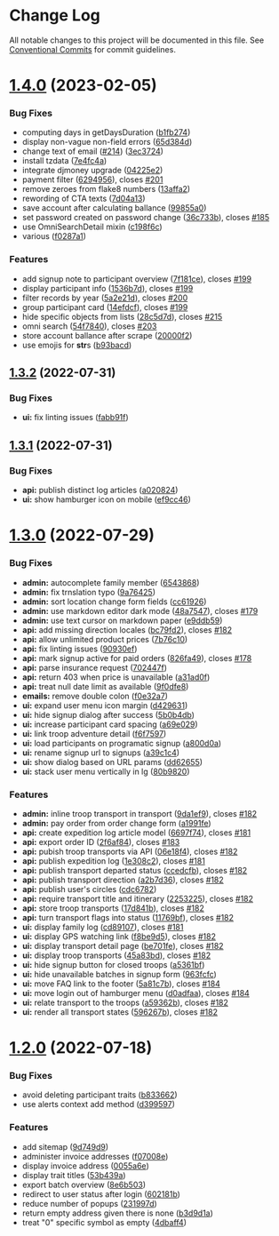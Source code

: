 # Change Log

All notable changes to this project will be documented in this file.
See [Conventional Commits](https://conventionalcommits.org) for commit guidelines.

# [1.4.0](https://github.com/fantasion/fantasion/compare/v1.3.2...v1.4.0) (2023-02-05)

### Bug Fixes

- computing days in getDaysDuration ([b1fb274](https://github.com/fantasion/fantasion/commit/b1fb2746faf0646c39bd94fe854021cf3e73b604))
- display non-vague non-field errors ([65d384d](https://github.com/fantasion/fantasion/commit/65d384dec193375c1fc573514294bade06eaef21))
- change text of email ([#214](https://github.com/fantasion/fantasion/issues/214)) ([3ec3724](https://github.com/fantasion/fantasion/commit/3ec3724fc180d3b0889a8279dcbd08ae4c5254cb))
- install tzdata ([7e4fc4a](https://github.com/fantasion/fantasion/commit/7e4fc4abf78d0c7a145ca6508884f3b7c8490cc9))
- integrate djmoney upgrade ([04225e2](https://github.com/fantasion/fantasion/commit/04225e24920d981b17f75bf86ca1040c27d4970e))
- payment filter ([6294956](https://github.com/fantasion/fantasion/commit/6294956db9fd0f5357fd2ca4274d12e95cd1e0de)), closes [#201](https://github.com/fantasion/fantasion/issues/201)
- remove zeroes from flake8 numbers ([13affa2](https://github.com/fantasion/fantasion/commit/13affa22956e71ee1c0b8c95ed83059737a6b211))
- rewording of CTA texts ([7d04a13](https://github.com/fantasion/fantasion/commit/7d04a13844fcc645d26e80e5153c5164ab1fbf65))
- save account after calculating ballance ([99855a0](https://github.com/fantasion/fantasion/commit/99855a01c3adb5129297fa4dd63b7be46c603ab3))
- set password created on password change ([36c733b](https://github.com/fantasion/fantasion/commit/36c733bd9da02c0ab8f3bc4e45787d16d04fcce8)), closes [#185](https://github.com/fantasion/fantasion/issues/185)
- use OmniSearchDetail mixin ([c198f6c](https://github.com/fantasion/fantasion/commit/c198f6c167cad0dd53783033dd68fef24cf796c1))
- various ([f0287a1](https://github.com/fantasion/fantasion/commit/f0287a1f1bc5b32ff964ff15b766bdabdc1eaf20))

### Features

- add signup note to participant overview ([7f181ce](https://github.com/fantasion/fantasion/commit/7f181ce45515cdccc147c6a57babbb2f4cc4ccf7)), closes [#199](https://github.com/fantasion/fantasion/issues/199)
- display participant info ([1536b7d](https://github.com/fantasion/fantasion/commit/1536b7d4b68261ba575eb2452200eb4d56537df8)), closes [#199](https://github.com/fantasion/fantasion/issues/199)
- filter records by year ([5a2e21d](https://github.com/fantasion/fantasion/commit/5a2e21d6dfcc438afb617a71729cf0c1e60abc2c)), closes [#200](https://github.com/fantasion/fantasion/issues/200)
- group participant card ([14efdcf](https://github.com/fantasion/fantasion/commit/14efdcfdfde7d312193dc93bee910937c0891ec5)), closes [#199](https://github.com/fantasion/fantasion/issues/199)
- hide specific objects from lists ([28c5d7d](https://github.com/fantasion/fantasion/commit/28c5d7dc34160045cd89a69d5a26c4ceaf4f05fe)), closes [#215](https://github.com/fantasion/fantasion/issues/215)
- omni search ([54f7840](https://github.com/fantasion/fantasion/commit/54f7840d916f33b40c1d8e7b759c287d63c46d58)), closes [#203](https://github.com/fantasion/fantasion/issues/203)
- store account ballance after scrape ([20000f2](https://github.com/fantasion/fantasion/commit/20000f20d1048ec0719e12b1d80e06a2a7f7bfb5))
- use emojis for **str**s ([b93bacd](https://github.com/fantasion/fantasion/commit/b93bacd949869ea124aece4ce2aa9cc47c0bd251))

## [1.3.2](https://github.com/fantasion/fantasion/compare/v1.3.1...v1.3.2) (2022-07-31)

### Bug Fixes

- **ui:** fix linting issues ([fabb91f](https://github.com/fantasion/fantasion/commit/fabb91f0889485f54feaa1c5171c55ff829cd2bc))

## [1.3.1](https://github.com/fantasion/fantasion/compare/v1.3.0...v1.3.1) (2022-07-31)

### Bug Fixes

- **api:** publish distinct log articles ([a020824](https://github.com/fantasion/fantasion/commit/a020824ba2a066d6caa8110f6a31db5eb745cdf5))
- **ui:** show hamburger icon on mobile ([ef9cc46](https://github.com/fantasion/fantasion/commit/ef9cc46e148ededbcb3ae821d8695da3bb546b09))

# [1.3.0](https://github.com/fantasion/fantasion/compare/v1.2.0...v1.3.0) (2022-07-29)

### Bug Fixes

- **admin:** autocomplete family member ([6543868](https://github.com/fantasion/fantasion/commit/654386871df0762dacc3ac900a0174c169537a73))
- **admin:** fix trnslation typo ([9a76425](https://github.com/fantasion/fantasion/commit/9a76425fe58c459339696a11ff627a84c72a998b))
- **admin:** sort location change form fields ([cc61926](https://github.com/fantasion/fantasion/commit/cc619265a3f0c5164a88d05216604b2131463664))
- **admin:** use markdown editor dark mode ([48a7547](https://github.com/fantasion/fantasion/commit/48a7547edbc84801769f209abd65e0358b760ad0)), closes [#179](https://github.com/fantasion/fantasion/issues/179)
- **admin:** use text cursor on markdown paper ([e9ddb59](https://github.com/fantasion/fantasion/commit/e9ddb59b41dc17c3e9bff080fdea3bca9dbac457))
- **api:** add missing direction locales ([bc79fd2](https://github.com/fantasion/fantasion/commit/bc79fd2348eb146f6e1bda64d863c0be594171f6)), closes [#182](https://github.com/fantasion/fantasion/issues/182)
- **api:** allow unlimited product prices ([7b76c10](https://github.com/fantasion/fantasion/commit/7b76c10c3c5f773947ebd83e3712a9302bb41912))
- **api:** fix linting issues ([90930ef](https://github.com/fantasion/fantasion/commit/90930ef6477185d7a97fd07d648c9db7f05868d9))
- **api:** mark signup active for paid orders ([826fa49](https://github.com/fantasion/fantasion/commit/826fa49a6675f9ee7f82b051fc8083dc5fa8d5bb)), closes [#178](https://github.com/fantasion/fantasion/issues/178)
- **api:** parse insurance request ([702447f](https://github.com/fantasion/fantasion/commit/702447f132bd8afff2050d92d55cee691073a439))
- **api:** return 403 when price is unavailable ([a31ad0f](https://github.com/fantasion/fantasion/commit/a31ad0f0ec1d4c6f5b7828cc2df0450883105827))
- **api:** treat null date limit as available ([9f0dfe8](https://github.com/fantasion/fantasion/commit/9f0dfe8623869a0933c8861fcd7c288944b97a8a))
- **emails:** remove double colon ([f0e32a7](https://github.com/fantasion/fantasion/commit/f0e32a78d53038797892b56afce68a716a93d3be))
- **ui:** expand user menu icon margin ([d429631](https://github.com/fantasion/fantasion/commit/d429631267d66be0971433b96ff82c67943e6b0f))
- **ui:** hide signup dialog after success ([5b0b4db](https://github.com/fantasion/fantasion/commit/5b0b4db77406a8e7eb1099164e4b15c9144ef9c4))
- **ui:** increase participant card spacing ([a69e029](https://github.com/fantasion/fantasion/commit/a69e0298f20324f1963f86b1f9151d7139f2a1e2))
- **ui:** link troop adventure detail ([f6f7597](https://github.com/fantasion/fantasion/commit/f6f75972b26cbcfc5467eabe8a19a5732d757cce))
- **ui:** load participants on programatic signup ([a800d0a](https://github.com/fantasion/fantasion/commit/a800d0a6a5a7c01d1e499518db93f3cd44d82655))
- **ui:** rename signup url to signups ([a39c1c4](https://github.com/fantasion/fantasion/commit/a39c1c44bcd1d91ef9decc5b01e1a3ca9bf241a7))
- **ui:** show dialog based on URL params ([dd62655](https://github.com/fantasion/fantasion/commit/dd626550e6b1f508112ea182c89909fd813c2bc8))
- **ui:** stack user menu vertically in lg ([80b9820](https://github.com/fantasion/fantasion/commit/80b9820410814168f47cdeb7131f5cf6c4519510))

### Features

- **admin:** inline troop transport in transport ([9da1ef9](https://github.com/fantasion/fantasion/commit/9da1ef91f31250a8c6ddfaccb3ee11e645ca9ee7)), closes [#182](https://github.com/fantasion/fantasion/issues/182)
- **admin:** pay order from order change form ([a1991fe](https://github.com/fantasion/fantasion/commit/a1991fe23f93f113134cdb35d75b1bb2b41827a4))
- **api:** create expedition log article model ([6697f74](https://github.com/fantasion/fantasion/commit/6697f742c8b897bacb672d1b0eef5fbdc23faba2)), closes [#181](https://github.com/fantasion/fantasion/issues/181)
- **api:** export order ID ([2f6af84](https://github.com/fantasion/fantasion/commit/2f6af840d2363eba211025fda3f12899ce5a3ca4)), closes [#183](https://github.com/fantasion/fantasion/issues/183)
- **api:** pubish troop transports via API ([06e18f4](https://github.com/fantasion/fantasion/commit/06e18f4c9716948b31e7f149bf6172d2417a9185)), closes [#182](https://github.com/fantasion/fantasion/issues/182)
- **api:** publish expedition log ([1e308c2](https://github.com/fantasion/fantasion/commit/1e308c206092bebaaedb885cfb0124fa0eada267)), closes [#181](https://github.com/fantasion/fantasion/issues/181)
- **api:** publish transport departed status ([ccedcfb](https://github.com/fantasion/fantasion/commit/ccedcfbc3d9083880cd47f4008bec4bdff7c4fe0)), closes [#182](https://github.com/fantasion/fantasion/issues/182)
- **api:** publish transport direction ([a2b7d36](https://github.com/fantasion/fantasion/commit/a2b7d36a596f0259851d69cabff50eb0d39ffcd2)), closes [#182](https://github.com/fantasion/fantasion/issues/182)
- **api:** publish user's circles ([cdc6782](https://github.com/fantasion/fantasion/commit/cdc6782d98e3dc85a6c439db42408ba0a2c8d7d3))
- **api:** require transport title and itinerary ([2253225](https://github.com/fantasion/fantasion/commit/225322592af2d4301f313b0ba02da6d7afc490f3)), closes [#182](https://github.com/fantasion/fantasion/issues/182)
- **api:** store troop transports ([17d841b](https://github.com/fantasion/fantasion/commit/17d841b0da3fe4b6d55335d0ecae804aa0b69370)), closes [#182](https://github.com/fantasion/fantasion/issues/182)
- **api:** turn transport flags into status ([11769bf](https://github.com/fantasion/fantasion/commit/11769bff98a3bb19982a342fba28b37285a2b9bb)), closes [#182](https://github.com/fantasion/fantasion/issues/182)
- **ui:** display family log ([cd89107](https://github.com/fantasion/fantasion/commit/cd891078880d32474d259dac68c8c55a9544df42)), closes [#181](https://github.com/fantasion/fantasion/issues/181)
- **ui:** display GPS watching link ([f8be9d5](https://github.com/fantasion/fantasion/commit/f8be9d582444b9004d08acf3b3a92ccf965d1ac5)), closes [#182](https://github.com/fantasion/fantasion/issues/182)
- **ui:** display transport detail page ([be701fe](https://github.com/fantasion/fantasion/commit/be701febe688550c3b21cd48cc445455e42b3073)), closes [#182](https://github.com/fantasion/fantasion/issues/182)
- **ui:** display troop transports ([45a83bd](https://github.com/fantasion/fantasion/commit/45a83bdce2fa6bb3be954911a820b33c93602b67)), closes [#182](https://github.com/fantasion/fantasion/issues/182)
- **ui:** hide signup button for closed troops ([a5361bf](https://github.com/fantasion/fantasion/commit/a5361bfc772b20ebb7ce656a86af3c4ee008562d))
- **ui:** hide unavailable batches in signup form ([963fcfc](https://github.com/fantasion/fantasion/commit/963fcfc5ff8314f458474c97b4da4bdd1370a812))
- **ui:** move FAQ link to the footer ([5a81c7b](https://github.com/fantasion/fantasion/commit/5a81c7b4a1052b12c0ef16034533eb05d3b3925f)), closes [#184](https://github.com/fantasion/fantasion/issues/184)
- **ui:** move login out of hamburger menu ([d0adfaa](https://github.com/fantasion/fantasion/commit/d0adfaa43de8e8974fb695a7ba825e7fea851d89)), closes [#184](https://github.com/fantasion/fantasion/issues/184)
- **ui:** relate transport to the troops ([a59362b](https://github.com/fantasion/fantasion/commit/a59362bf347b2b412a5eecb651986ba960ba5f4e)), closes [#182](https://github.com/fantasion/fantasion/issues/182)
- **ui:** render all transport states ([596267b](https://github.com/fantasion/fantasion/commit/596267bd7ddf898c13d5193bca1b1362989ac0b4)), closes [#182](https://github.com/fantasion/fantasion/issues/182)

# [1.2.0](https://github.com/fantasion/fantasion/compare/v1.1.1...v1.2.0) (2022-07-18)

### Bug Fixes

- avoid deleting participant traits ([b833662](https://github.com/fantasion/fantasion/commit/b833662e480d87923d4a564bf55569da461c0f91))
- use alerts context add method ([d399597](https://github.com/fantasion/fantasion/commit/d39959734a7c1021eed699b317fa0f4e8f8fa026))

### Features

- add sitemap ([9d749d9](https://github.com/fantasion/fantasion/commit/9d749d9c91371719eaee748f6b1b403a9da8771c))
- administer invoice addresses ([f07008e](https://github.com/fantasion/fantasion/commit/f07008eec65c275812ca2127d58f007232a4b62c))
- display invoice address ([0055a6e](https://github.com/fantasion/fantasion/commit/0055a6e752d189a478c693fd72b257d65ef3976c))
- display trait titles ([53b439a](https://github.com/fantasion/fantasion/commit/53b439abb44775439e61e2063bae48a582215911))
- export batch overview ([8e6b503](https://github.com/fantasion/fantasion/commit/8e6b503611562d2227220ae2fb767dec16f15c3d))
- redirect to user status after login ([602181b](https://github.com/fantasion/fantasion/commit/602181b28ddaa58819519a229a98c455b7f6aa7e))
- reduce number of popups ([231997d](https://github.com/fantasion/fantasion/commit/231997d219b10bd35cc640bb8600d7f6093a3d2e))
- return empty address given there is none ([b3d9d1a](https://github.com/fantasion/fantasion/commit/b3d9d1af7098767a7434ff893b05f7214a7f2faa))
- treat "0" specific symbol as empty ([4dbaff4](https://github.com/fantasion/fantasion/commit/4dbaff4d1b6e7443489075870409ddd6b5fef99d))
